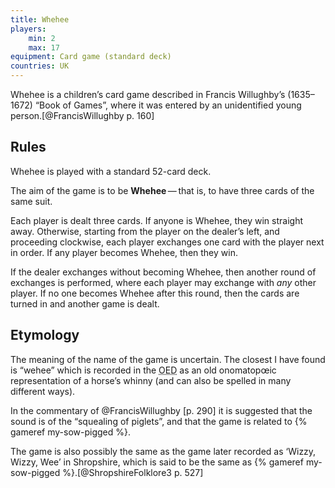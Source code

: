 ```yaml
---
title: Whehee
players:
    min: 2
    max: 17
equipment: Card game (standard deck)
countries: UK
---
```


<p class="lead">
Whehee is a children’s card game described in Francis Willughby’s (1635–1672) “Book of Games”, where it was entered by an unidentified young person.[@FrancisWillughby p. 160]
</p>

## Rules

Whehee is played with a standard 52-card deck.

The aim of the game is to be **Whehee** — that is, to have three cards of the same suit.

Each player is dealt three cards. If anyone is Whehee, they win straight away.  Otherwise, starting from the player on the dealer’s left, and proceeding clockwise, each player exchanges one card with the player next in order. If any player becomes Whehee, then they win.

If the dealer exchanges without becoming Whehee, then another round of exchanges is performed, where each player may exchange with _any_ other player. If no one becomes Whehee after this round, then the cards are turned in and another game is dealt.

## Etymology

The meaning of the name of the game is uncertain. The closest I have found is
“wehee” which is recorded in the <abbr title="Oxford English Dictionary"
class="initialism">OED</abbr> as an old onomatopœic representation of a horse’s
whinny (and can also be spelled in many different ways).

In the commentary of @FrancisWillughby [p. 290] it is suggested that the sound is of the
“squealing of piglets”, and that the game is related to {% gameref my-sow-pigged %}.

The game is also possibly the same as the game later recorded as ‘Wizzy, Wizzy,
Wee’ in Shropshire, which is said to be the same as {% gameref my-sow-pigged
%}.[@ShropshireFolklore3 p. 527]
